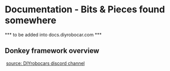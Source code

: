 # Documentation - Bits & Pieces found somewhere
*** to be added into docs.diyrobocar.com ***

##  Donkey framework overview 

![]()
[source: DIYrobocars discord channel](https://discordapp.com/channels/662098530411741184/671604287419187200/707851967078072353)
